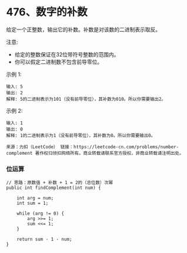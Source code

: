 476、数字的补数
===

给定一个正整数，输出它的补数。补数是对该数的二进制表示取反。<br>

注意:<br>
* 给定的整数保证在32位带符号整数的范围内。
* 你可以假定二进制数不包含前导零位。

示例 1:<br>
```
输入: 5
输出: 2
解释: 5的二进制表示为101（没有前导零位），其补数为010。所以你需要输出2。
```
示例 2:<br>
```
输入: 1
输出: 0
解释: 1的二进制表示为1（没有前导零位），其补数为0。所以你需要输出0。
```
``
来源：力扣（LeetCode）
链接：https://leetcode-cn.com/problems/number-complement
著作权归领扣网络所有。商业转载请联系官方授权，非商业转载请注明出处。
``

### 位运算
```
// 思路：原数值 + 补数 + 1 = 2的（总位数）次幂
public int findComplement(int num) {
    
    int arg = num;
    int sum = 1;

    while (arg != 0) {
        arg >>= 1;
        sum <<= 1;
    }

    return sum - 1 - num;
}
```
